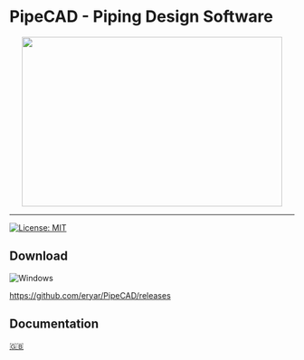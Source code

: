 # PipeCAD - Piping Design Software

<p align="center">
  <img width="460" height="300" src="https://github.com/rompik/PipeCAD/blob/main/data/screenshots/logo.png">
</p>

***

[![License: MIT](https://img.shields.io/badge/License-MIT-yellow.svg)](https://opensource.org/licenses/MIT)

## Download
![Windows](https://img.shields.io/badge/Windows-0078D6?style=for-the-badge&logo=windows&logoColor=white)

https://github.com/eryar/PipeCAD/releases



## Documentation
[:uk:](./data/docs/en/index.html)

